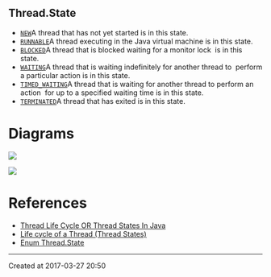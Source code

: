## Thread.State

- [`NEW`](https://docs.oracle.com/javase/7/docs/api/java/lang/Thread.State.html#NEW)
  ​     A thread that has not yet started is in this state.
- [`RUNNABLE`](https://docs.oracle.com/javase/7/docs/api/java/lang/Thread.State.html#RUNNABLE)
  ​     A thread executing in the Java virtual machine is in this state.
- [`BLOCKED`](https://docs.oracle.com/javase/7/docs/api/java/lang/Thread.State.html#BLOCKED)
  ​     A thread that is blocked waiting for a monitor lock
  ​     is in this state.
- [`WAITING`](https://docs.oracle.com/javase/7/docs/api/java/lang/Thread.State.html#WAITING)
  ​     A thread that is waiting indefinitely for another thread to
  ​     perform a particular action is in this state.
- [`TIMED_WAITING`](https://docs.oracle.com/javase/7/docs/api/java/lang/Thread.State.html#TIMED_WAITING)
  ​     A thread that is waiting for another thread to perform an action
  ​     for up to a specified waiting time is in this state.
- [`TERMINATED`](https://docs.oracle.com/javase/7/docs/api/java/lang/Thread.State.html#TERMINATED)
  ​     A thread that has exited is in this state.

# Diagrams

![](http://javaconceptoftheday.com/wp-content/uploads/2014/11/JavaThreadLifeCycle.png)



![](http://www.javatpoint.com/images/threadstates.jpg)

# References

- [Thread Life Cycle OR Thread States In Java](http://javaconceptoftheday.com/thread-life-cycle-thread-states-java/)
- [Life cycle of a Thread (Thread States)](http://www.javatpoint.com/life-cycle-of-a-thread)
- [Enum Thread.State](https://docs.oracle.com/javase/7/docs/api/java/lang/Thread.State.html)

-----

Created at 2017-03-27 20:50